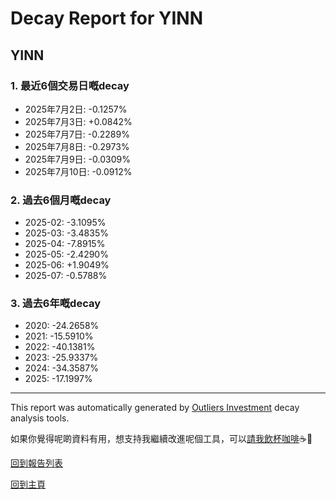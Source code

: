 # Decay Report for YINN

## YINN

### 1. 最近6個交易日嘅decay

- 2025年7月2日: -0.1257%
- 2025年7月3日: +0.0842%
- 2025年7月7日: -0.2289%
- 2025年7月8日: -0.2973%
- 2025年7月9日: -0.0309%
- 2025年7月10日: -0.0912%

### 2. 過去6個月嘅decay

- 2025-02: -3.1095%
- 2025-03: -3.4835%
- 2025-04: -7.8915%
- 2025-05: -2.4290%
- 2025-06: +1.9049%
- 2025-07: -0.5788%

### 3. 過去6年嘅decay

- 2020: -24.2658%
- 2021: -15.5910%
- 2022: -40.1381%
- 2023: -25.9337%
- 2024: -34.3587%
- 2025: -17.1997%

------------------------------
This report was automatically generated by [Outliers Investment](https://outliersecon.github.io/Outliers-Investment/) decay analysis tools.

如果你覺得呢啲資料有用，想支持我繼續改進呢個工具，可以[請我飲杯咖啡](https://buymeacoffee.com/outliersecon)☕🙏

[回到報告列表](https://outliersecon.github.io/Outliers-Investment/reports/reports_public)

[回到主頁](https://outliersecon.github.io/Outliers-Investment/)